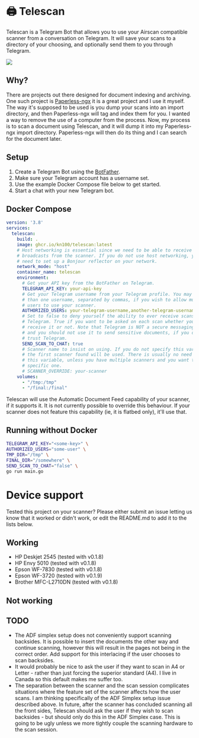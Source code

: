 # 🖨️ Telescan

Telescan is a Telegram Bot that allows you to use your Airscan compatible 
scanner from a conversation on Telegram. It will save your scans to a directory
of your choosing, and optionally send them to you through Telegram.

![](https://github.com/kn100/telescan/raw/master/demo.gif)

## Why?

There are projects out there designed for document indexing and archiving. One
such project is [Paperless-ngx](https://github.com/paperless-ngx/paperless-ngx)
it is a great project and I use it myself. The way it's supposed to be used is
you dump your scans into an import directory, and then Paperless-ngx will tag
and index them for you. I wanted a way to remove the use of a computer from the
process. Now, my process is to scan a document using Telescan, and it will
dump it into my Paperless-ngx import directory. Paperless-ngx will then do its
thing and I can search for the document later.

## Setup

1. Create a Telegram Bot using the [BotFather](https://telegram.me/BotFather).
2. Make sure your Telegram account has a username set.
3. Use the example Docker Compose file below to get started.
4. Start a chat with your new Telegram bot.

## Docker Compose

```yaml
version: '3.8'
services:
  telescan:
    build: .
    image: ghcr.io/kn100/telescan:latest
    # Host networking is essential since we need to be able to receive Bonjour 
    # broadcasts from the scanner. If you do not use host networking, you will
    # need to set up a Bonjour reflector on your network.
    network_mode: "host"
    container_name: telescan
    environment:
      # Get your API key from the BotFather on Telegram.
      TELEGRAM_API_KEY: your-api-key
      # Get your Telegram username from your Telegram profile. You may add more
      # than one username, separated by commas, if you wish to allow multiple
      # users to use your scanner. 
      AUTHORIZED_USERS: your-telegram-username,another-telegram-username,etc
      # Set to false to deny yourself the ability to ever receive scans through
      # Telegram. True if you want to be asked on each scan whether you want to
      # receive it or not. Note that Telegram is NOT a secure messaging platform
      # and you should not use it to send sensitive documents, if you do not 
      # trust Telegram.
      SEND_SCAN_TO_CHAT: true
      # Scanner name to insist on using. If you do not specify this variable,
      # the first scanner found will be used. There is usually no need to set 
      # this variable, unless you have multiple scanners and you want to use a
      # specific one.
      # SCANNER_OVERRIDE: your-scanner
    volumes:
      - "/tmp:/tmp"
      - "/final:/final"
```

Telescan will use the Automatic Document Feed capability of your scanner, if it supports it. It is not currently possible to override this behaviour. If your scanner does not feature this capability (ie, it is flatbed only), it'll use that.

## Running without Docker
```bash
TELEGRAM_API_KEY="<some-key>" \
AUTHORIZED_USERS="some-user" \
TMP_DIR="/tmp" \
FINAL_DIR="/somewhere" \
SEND_SCAN_TO_CHAT="false" \
go run main.go
```

# Device support
Tested this project on your scanner? Please either submit an issue letting us
know that it worked or didn't work, or edit the README.md to add it to the 
lists below.

## Working
* HP Deskjet 2545 (tested with v0.1.8)
* HP Envy 5010 (tested with v0.1.8)
* Epson WF-7830 (tested with v0.1.8)
* Epson WF-3720 (tested with v0.1.9)
* Brother MFC-L2710DN (tested with v0.1.8)

## Not working

## TODO
* The ADF simplex setup does not conveniently support scanning backsides. It is possible to insert the documents the other way and continue scanning, however this will result in the pages not being in the correct order. Add support for this interlacing if the user chooses to scan backsides.
* It would probably be nice to ask the user if they want to scan in A4 or Letter - rather than just forcing the superior standard (A4). I live in Canada so this default makes me suffer too.
* The separation between the scanner and the scan session complicates situations where the feature set of the scanner affects how the user scans. I am thinking specifically of the ADF Simplex setup issue described above. In future, after the scanner has concluded scanning all the front sides, Telescan should ask the user if they wish to scan backsides - but should only do this in the ADF Simplex case. This is going to be ugly unless we more tightly couple the scanning hardware to the scan session.